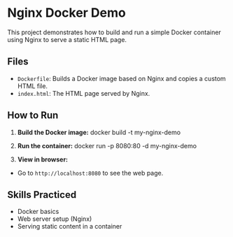 # Nginx Docker Demo

This project demonstrates how to build and run a simple Docker container using Nginx to serve a static HTML page.

## Files

- `Dockerfile`: Builds a Docker image based on Nginx and copies a custom HTML file.
- `index.html`: The HTML page served by Nginx.

## How to Run

1. **Build the Docker image:**
docker build -t my-nginx-demo

  2. **Run the container:**
   docker run -p 8080:80 -d my-nginx-demo
   
3. **View in browser:**
- Go to `http://localhost:8080` to see the web page.

## Skills Practiced

- Docker basics
- Web server setup (Nginx)
- Serving static content in a container
  
